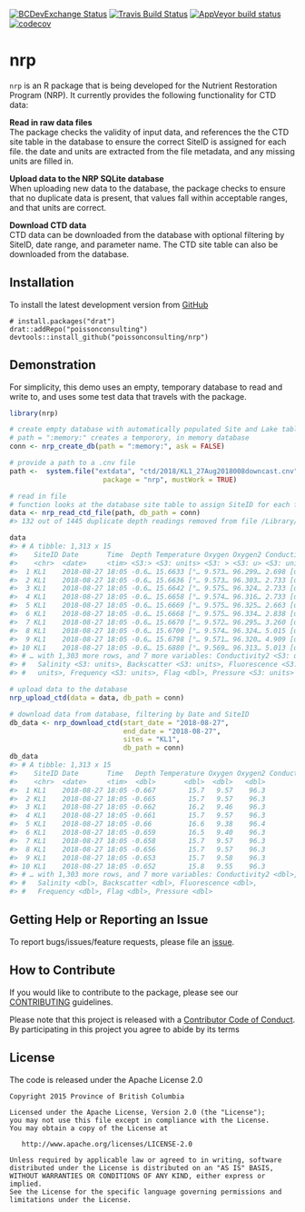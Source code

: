 
<!-- README.md is generated from README.Rmd. Please edit that file -->

[![BCDevExchange
Status](https://assets.bcdevexchange.org/images/badges/exploration.svg)](https://github.com/BCDevExchange/docs/blob/master/discussion/projectstates.md)
[![Travis Build
Status](https://www.travis-ci.com/poissonconsulting/nrp.svg?token=LCuTqqVUfUECxm1xTQLb&branch=master)](https://www.travis-ci.com/poissonconsulting/nrp)
[![AppVeyor build
status](https://ci.appveyor.com/api/projects/status/nf8qrbm7imvkuj0q?svg=true)](https://ci.appveyor.com/project/joethorley/nrp)
[![codecov](https://codecov.io/gh/poissonconsulting/nrp/branch/master/graph/badge.svg?token=BYPzzOPDrd)](https://codecov.io/gh/poissonconsulting/nrp)

# nrp

`nrp` is an R package that is being developed for the Nutrient
Restoration Program (NRP). It currently provides the following
functionality for CTD data:

**Read in raw data files**<br /> The package checks the validity of
input data, and references the the CTD site table in the database to
ensure the correct SiteID is assigned for each file. the date and units
are extracted from the file metadata, and any missing units are filled
in.

**Upload data to the NRP SQLite database**<br /> When uploading new data
to the database, the package checks to ensure that no duplicate data is
present, that values fall within acceptable ranges, and that units are
correct.

**Download CTD data**<br /> CTD data can be downloaded from the database
with optional filtering by SiteID, date range, and parameter name. The
CTD site table can also be downloaded from the database.

## Installation

To install the latest development version from
[GitHub](https://github.com/poissonconsulting/nrp)

    # install.packages("drat")
    drat::addRepo("poissonconsulting")
    devtools::install_github("poissonconsulting/nrp")

## Demonstration

For simplicity, this demo uses an empty, temporary database to read and
write to, and uses some test data that travels with the package.

``` r
library(nrp)

# create empty database with automatically populated Site and Lake tables
# path = ":memory:" creates a temporory, in memory database
conn <- nrp_create_db(path = ":memory:", ask = FALSE) 

# provide a path to a .cnv file
path <-  system.file("extdata", "ctd/2018/KL1_27Aug2018008downcast.cnv",
                       package = "nrp", mustWork = TRUE)

# read in file
# function looks at the database site table to assign SiteID for each file
data <- nrp_read_ctd_file(path, db_path = conn)
#> 132 out of 1445 duplicate depth readings removed from file /Library/Frameworks/R.framework/Versions/3.5/Resources/library/nrp/extdata/ctd/2018/KL1_27Aug2018008downcast.cnv

data
#> # A tibble: 1,313 x 15
#>    SiteID Date       Time  Depth Temperature Oxygen Oxygen2 Conductivity
#>    <chr>  <date>     <tim> <S3:> <S3: units> <S3: > <S3: u> <S3: units> 
#>  1 KL1    2018-08-27 18:05 -0.6… 15.6633 [°… 9.573… 96.299… 2.698 [uS/c…
#>  2 KL1    2018-08-27 18:05 -0.6… 15.6636 [°… 9.573… 96.303… 2.733 [uS/c…
#>  3 KL1    2018-08-27 18:05 -0.6… 15.6642 [°… 9.575… 96.324… 2.733 [uS/c…
#>  4 KL1    2018-08-27 18:05 -0.6… 15.6658 [°… 9.574… 96.316… 2.733 [uS/c…
#>  5 KL1    2018-08-27 18:05 -0.6… 15.6669 [°… 9.575… 96.325… 2.663 [uS/c…
#>  6 KL1    2018-08-27 18:05 -0.6… 15.6668 [°… 9.575… 96.334… 2.838 [uS/c…
#>  7 KL1    2018-08-27 18:05 -0.6… 15.6670 [°… 9.572… 96.295… 3.260 [uS/c…
#>  8 KL1    2018-08-27 18:05 -0.6… 15.6700 [°… 9.574… 96.324… 5.015 [uS/c…
#>  9 KL1    2018-08-27 18:05 -0.6… 15.6798 [°… 9.571… 96.320… 4.909 [uS/c…
#> 10 KL1    2018-08-27 18:05 -0.6… 15.6880 [°… 9.569… 96.313… 5.013 [uS/c…
#> # … with 1,303 more rows, and 7 more variables: Conductivity2 <S3: units>,
#> #   Salinity <S3: units>, Backscatter <S3: units>, Fluorescence <S3:
#> #   units>, Frequency <S3: units>, Flag <dbl>, Pressure <S3: units>

# upload data to the database
nrp_upload_ctd(data = data, db_path = conn)

# download data from database, filtering by Date and SiteID
db_data <- nrp_download_ctd(start_date = "2018-08-27",
                            end_date = "2018-08-27",
                            sites = "KL1",
                            db_path = conn)
db_data
#> # A tibble: 1,313 x 15
#>    SiteID Date       Time   Depth Temperature Oxygen Oxygen2 Conductivity
#>    <chr>  <date>     <tim>  <dbl>       <dbl>  <dbl>   <dbl>        <dbl>
#>  1 KL1    2018-08-27 18:05 -0.667        15.7   9.57    96.3         4.91
#>  2 KL1    2018-08-27 18:05 -0.665        15.7   9.57    96.3         5.01
#>  3 KL1    2018-08-27 18:05 -0.662        16.2   9.46    96.3         9.39
#>  4 KL1    2018-08-27 18:05 -0.661        15.7   9.57    96.3         5.01
#>  5 KL1    2018-08-27 18:05 -0.66         16.6   9.38    96.4         6.99
#>  6 KL1    2018-08-27 18:05 -0.659        16.5   9.40    96.3         7.80
#>  7 KL1    2018-08-27 18:05 -0.658        15.7   9.57    96.3         3.26
#>  8 KL1    2018-08-27 18:05 -0.656        15.7   9.57    96.3         2.70
#>  9 KL1    2018-08-27 18:05 -0.653        15.7   9.58    96.3         2.84
#> 10 KL1    2018-08-27 18:05 -0.652        15.8   9.55    96.3        33.7 
#> # … with 1,303 more rows, and 7 more variables: Conductivity2 <dbl>,
#> #   Salinity <dbl>, Backscatter <dbl>, Fluorescence <dbl>,
#> #   Frequency <dbl>, Flag <dbl>, Pressure <dbl>
```

## Getting Help or Reporting an Issue

To report bugs/issues/feature requests, please file an
[issue](https://github.com/poissonconsulting/nrp/issues/).

## How to Contribute

If you would like to contribute to the package, please see our
[CONTRIBUTING](CONTRIBUTING.md) guidelines.

Please note that this project is released with a [Contributor Code of
Conduct](CODE_OF_CONDUCT.md). By participating in this project you agree
to abide by its terms

## License

The code is released under the Apache License 2.0

    Copyright 2015 Province of British Columbia
    
    Licensed under the Apache License, Version 2.0 (the "License");
    you may not use this file except in compliance with the License.
    You may obtain a copy of the License at 
    
       http://www.apache.org/licenses/LICENSE-2.0
    
    Unless required by applicable law or agreed to in writing, software
    distributed under the License is distributed on an "AS IS" BASIS,
    WITHOUT WARRANTIES OR CONDITIONS OF ANY KIND, either express or implied.
    See the License for the specific language governing permissions and
    limitations under the License.
